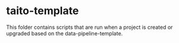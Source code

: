 # taito-template

This folder contains scripts that are run when a project is created or upgraded
based on the data-pipeline-template.
